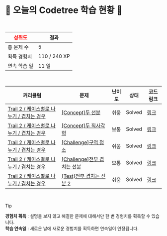 # 🌲 오늘의 Codetree 학습 현황 🌲

<br />

| <span style="color:red;display:block;text-align:center;"> **성취도**</span> | 결과 |
|---|---|
| 총 문제 수 | 5 |
| 획득 경험치 | 110 / 240 XP |
| 연속 학습 일 | 11 일 |

<br />

|커리큘럼|문제|난이도|상태|코드 링크|
|---|---|---|---|---|
|[Trail 2 / 케이스별로 나누기 / 겹치는 경우](https://www.codetree.ai/trail-info/novice-mid/)|[[Concept]두 선분](https://www.codetree.ai/trails/complete/curated-cards/intro-two-lines/)|쉬움|Solved|[링크](https://github.com/starboxxxx/CodindTest_CodeTree/blob/main/250314/%EB%91%90%20%EC%84%A0%EB%B6%84/two-lines.java)|
|[Trail 2 / 케이스별로 나누기 / 겹치는 경우](https://www.codetree.ai/trail-info/novice-mid/)|[[Concept]두 직사각형](https://www.codetree.ai/trails/complete/curated-cards/intro-two-rectangles/)|보통|Solved|[링크](https://github.com/starboxxxx/CodindTest_CodeTree/blob/main/250314/%EB%91%90%20%EC%A7%81%EC%82%AC%EA%B0%81%ED%98%95/two-rectangles.java)|
|[Trail 2 / 케이스별로 나누기 / 겹치는 경우](https://www.codetree.ai/trail-info/novice-mid/)|[[Challenge]구역 청소](https://www.codetree.ai/trails/complete/curated-cards/challenge-district-cleaning/)|쉬움|Solved|[링크](https://github.com/starboxxxx/CodindTest_CodeTree/blob/main/250314/%EA%B5%AC%EC%97%AD%20%EC%B2%AD%EC%86%8C/district-cleaning.java)|
|[Trail 2 / 케이스별로 나누기 / 겹치는 경우](https://www.codetree.ai/trail-info/novice-mid/)|[[Challenge]전부 겹치는 선분](https://www.codetree.ai/trails/complete/curated-cards/challenge-overlapping-line-segments/)|보통|Solved|[링크](https://github.com/starboxxxx/CodindTest_CodeTree/blob/main/250314/%EC%A0%84%EB%B6%80%20%EA%B2%B9%EC%B9%98%EB%8A%94%20%EC%84%A0%EB%B6%84/overlapping-line-segments.java)|
|[Trail 2 / 케이스별로 나누기 / 겹치는 경우](https://www.codetree.ai/trail-info/novice-mid/)|[[Test]전부 겹치는 선분 2](https://www.codetree.ai/trails/complete/curated-cards/test-overlapping-line-segments-2/)|쉬움|Solved|[링크](https://github.com/starboxxxx/CodindTest_CodeTree/blob/main/250314/%EC%A0%84%EB%B6%80%20%EA%B2%B9%EC%B9%98%EB%8A%94%20%EC%84%A0%EB%B6%84%202/overlapping-line-segments-2.java)|


<br />

> [!TIP]
> **경험치 획득** : 설명을 보지 않고 해결한 문제에 대해서만 한 번 경험치를 획득할 수 있습니다.  
> **학습 연속일** : 새로운 날에 새로운 경험치를 획득하면 연속일이 인정됩니다.

